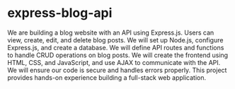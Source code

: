 # express-blog-api
We are building a blog website with an API using Express.js. Users can view, create, edit, and delete blog posts. We will set up Node.js, configure Express.js, and create a database. We will define API routes and functions to handle CRUD operations on blog posts. We will create the frontend using HTML, CSS, and JavaScript, and use AJAX to communicate with the API. We will ensure our code is secure and handles errors properly. This project provides hands-on experience building a full-stack web application.

